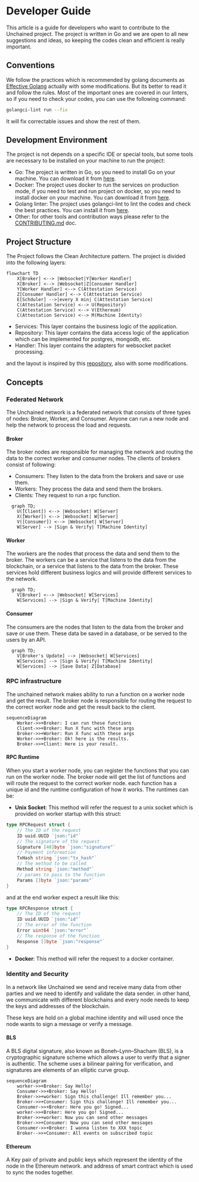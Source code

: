 # Developer Guide

This article is a guide for developers who want to contribute to the Unchained project. The project is written in Go and we are open to all new suggestions and ideas, so keeping the codes clean and efficient is really important.

## Conventions

We follow the practices which is recommended by golang documents as [Effective Golang](https://go.dev/doc/effective_go) actually with some modifications. But its better to read it and follow the rules. Most of the important ones are covered in our linters, so if you need to check your codes, you can use the following command:

```bash
golangci-lint run --fix
```

It will fix correctable issues and show the rest of them.

## Development Environment

The project is not depends on a specific IDE or special tools, but some tools are necessary to be installed on your machine to run the project:

- Go: The project is written in Go, so you need to install Go on your machine. You can download it from [here](https://golang.org/dl/).
- Docker: The project uses docker to run the services on production mode, if you need to test and run project on docker, so you need to install docker on your machine. You can download it from [here](https://docs.docker.com/get-docker/).
- Golang linter: The project uses golangci-lint to lint the codes and check the best practices. You can install it from [here](https://golangci-lint.run/welcome/install/).
- Other: for other tools and contribution ways please refer to the [CONTRIBUTING.md](CONTRIBUTING.md) doc.

## Project Structure

The Project follows the Clean Architecture pattern. The project is divided into the following layers:

```mermaid
flowchart TD
    X[Broker] <--> |Websocket|Y[Worker Handler]
    X[Broker] <--> |Websocket|Z[Consumer Handler]
    Y[Worker Handler] <--> C(Attestation Service)
    Z[Consumer Handler] <--> C(Attestation Service)
    E[Schduler] -->|every X min| C(Attestation Service)
    C(Attestation Service) <--> U(Repository)
    C(Attestation Service) <--> V(Ethereum)
    C(Attestation Service) <--> M(Machine Identity)

```

- Services: This layer contains the business logic of the application.
- Repository: This layer contains the data access logic of the application which can be implemented for postgres, mongodb, etc.
- Handler: This layer contains the adapters for websocket packet processing.

and the layout is inspired by this [repository](https://github.com/evrone/go-clean-template), also with some modifications.

## Concepts

### Federated Network

The Unchained network is a federated network that consists of three types of nodes: Broker, Worker, and Consumer. Anyone can run a new node and help the network to process the load and requests.

#### Broker

The broker nodes are responsible for managing the network and routing the data to the correct worker and consumer nodes. The clients of brokers consist of following:

- Consumers: They listen to the data from the brokers and save or use them.
- Workers: They process the data and send them the brokers.
- Clients: They request to run a rpc function.

```mermaid
  graph TD;
    U([ٌClient]) <--> |Websocket| W[Server]
    X([ٌWorker]) <--> |Websocket| W[Server]
    V([Consumer]) <--> |Websocket| W[Server]
    W[Server] --> |Sign & Verify| T[Machine Identity]

```

#### Worker

The workers are the nodes that process the data and send them to the broker. The workers can be a service that listens to the data from the blockchain, or a service that listens to the data from the broker. These services hold different business logics and will provide different services to the network.

```mermaid
  graph TD;
    V[Broker] <--> |Websocket| W[Services]
    W[Services] --> |Sign & Verify| T[Machine Identity]

```

#### Consumer

The consumers are the nodes that listen to the data from the broker and save or use them. These data be saved in a database, or be served to the users by an API.

```mermaid
  graph TD;
    V[Broker's Update] --> |Websocket| W[Services]
    W[Services] --> |Sign & Verify| T[Machine Identity]
    W[Services] --> |Save Data| Z[Database]
```

### RPC infrastructure

The unchained network makes ability to run a function on a worker node and get the result. The broker node is responsible for routing the request to the correct worker node and get the result back to the client.

```mermaid
sequenceDiagram
    Worker->>+Broker: I can run these functions
    Client->>+Broker: Run X func with these args
    Broker->>+Worker: Run X func with these args
    Worker->>+Broker: Ok! here is the results.
    Broker->>+Client: Here is your result.
```

#### RPC Runtime

When you start a worker node, you can register the functions that you can run on the worker node. The broker node will get the list of functions and will route the request to the correct worker node. each function has a unique id and the runtime configuration of how it works. The runtimes can be:

- **Unix Socket**: This method will refer the request to a unix socket which is provided on worker startup with this struct:

```go
type RPCRequest struct {
	// The ID of the request
	ID uuid.UUID `json:"id"`
	// The signature of the request
	Signature [48]byte `json:"signature"`
	// Payment information
	TxHash string `json:"tx_hash"`
	// The method to be called
	Method string `json:"method"`
	// params to pass to the function
	Params []byte `json:"params"`
}
```

and at the end worker expect a result like this:

```go
type RPCResponse struct {
	// The ID of the request
	ID uuid.UUID `json:"id"`
	// The error of the function
	Error uint64 `json:"error"`
	// The response of the function
	Response []byte `json:"response"`
}
```

- **Docker**: This method will refer the request to a docker container.

### Identity and Security

In a network like Unchained we send and receive many data from other parties and we need to identify and validate the data sender. in other hand, we communicate with different blockchains and every node needs to keep the keys and addresses of the blockchain.

These keys are hold on a global machine identity and will used once the node wants to sign a message or verify a message.

#### BLS

A BLS digital signature, also known as Boneh–Lynn–Shacham (BLS), is a cryptographic signature scheme which allows a user to verify that a signer is authentic. The scheme uses a bilinear pairing for verification, and signatures are elements of an elliptic curve group.

```mermaid
sequenceDiagram
    worker->>+Broker: Say Hello!
    Consumer->>+Broker: Say Hello!
    Broker->>+worker: Sign this challenge! Ill remember you...
    Broker->>+Consumer: Sign this challenge! Ill remember you...
    Consumer->>+Broker: Here you go! Signed...
    worker->>+Broker: Here you go! Signed...
    Broker->>+worker: Now you can send other messages
    Broker->>+Consumer: Now you can send other messages
    Consumer->>+Broker: I wanna listen to XXX topic
    Broker-->>+Consumer: All events on subscribed topic
```

#### Ethereum

A Key pair of private and public keys which represent the identity of the node in the Ethereum network. and address of smart contract which is used to sync the nodes together.
